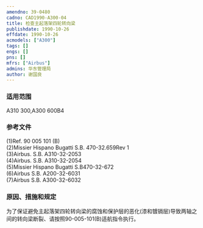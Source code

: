 ```yaml
---
amendno: 39-0480  
cadno: CAD1990-A300-04  
title: 检查主起落架四轮转向梁  
publishdate: 1990-10-26  
effdate: 1990-10-26  
acmodels: ["A300"]  
tags: []  
engs: []  
pns: []  
mfrs: ["Airbus"]  
admins: 华东管理局  
author: 谢国良  
---
```

  
### 适用范围  
A310 300,A300 600B4  
  
<!--more-->  
### 参考文件  
  (1)Ref. 90 005 101 (B)  
(2)Missier Hispano Bugatti S.B. 470-32.659Rev 1  
  (3)Airbus. S.B. A310-32-2053  
  (4)Airbus. S.B. A310-32-2054  
(5)Missier Hispano Bugatti S.B470-32-672  
  (6)Airbus S.B. A200-32-6031  
  (7)Airbus S.B. A300-32-6032  
  
### 原因、措施和规定  

  为了保证避免主起落架四轮转向梁的腐蚀和保护层的恶化(漆和镀镉层)导致两轴之间的转向梁断裂、请按照90-005-101(B)适航指令执行。  
